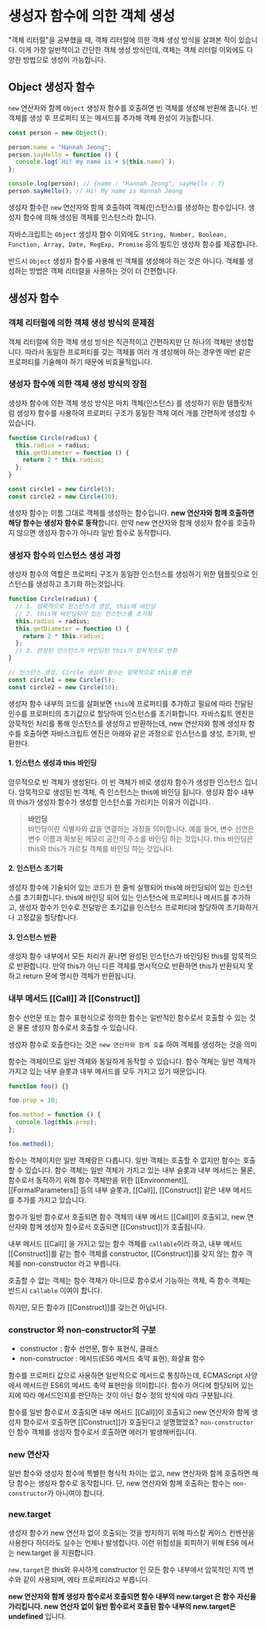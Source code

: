 # 생성자 함수에 의한 객체 생성

"객체 리터럴"을 공부했을 때, 객체 리터럴에 의한 객체 생성 방식을 살펴본 적이 있습니다. 이게 가장 일반적이고 간단한 객체 생성 방식인데, 객체는 객체 리터럴 이외에도 다양한 방법으로 생성이 가능합니다.

## Object 생성자 함수

`new` 연산자와 함께 `Object` 생성자 함수를 호출하면 빈 객체를 생성해 반환해 줍니다. 빈 객체를 생성 후 프로퍼티 또는 메서드를 추가해 객체 완성이 가능합니다.

```js
const person = new Object();

person.name = "Hannah Jeong";
person.sayHello = function () {
  console.log(`Hi! my name is + ${this.name}`);
};

console.log(person); // {name : "Hannah Jeong", sayHello : f}
person.sayHello(); // Hi! My name is Hannah Jeong
```

생성자 함수란 `new` 연산자와 함께 호출하여 객체(인스턴스)를 생성하는 함수입니다. 생성자 함수에 의해 생성된 객체를 인스턴스라 합니다.

자바스크립트는 `Object` 생성자 함수 이외에도 `String, Number, Boolean, Function, Array, Date, RegExp, Promise` 등의 빌트인 생성자 함수를 제공합니다.

반드시 `Object` 생성자 함수를 사용해 빈 객체를 생성해야 하는 것은 아니다. 객체를 생성하는 방법은 객체 리터럴을 사용하는 것이 더 간편합니다.

## 생성자 함수

### 객체 리터럴에 의한 객체 생성 방식의 문제점

객체 리터럴에 의한 객체 생성 방식은 직관적이고 간편하지만 단 하나의 객체만 생성합니다. 따라서 동일한 프로퍼티를 갖는 객체를 여러 개 생성해야 하는 경우엔 매번 같은 프로퍼티를 기술해야 하기 때문에 비효율적입니다.

### 생성자 함수에 의한 객체 생성 방식의 장점

생성자 함수에 의한 객체 생성 방식은 마치 객체(인스턴스) 를 생성하기 위한 템플릿처럼 생성자 함수를 사용하여 프로퍼티 구조가 동일한 객체 여러 개를 간편하게 생성할 수 있습니다.

```js
function Circle(radius) {
  this.radius = radius;
  this.getDiameter = function () {
    return 2 * this.radius;
  };
}

const circle1 = new Circle(5);
const circle2 = new Circle(10);
```

생성자 함수는 이름 그대로 객체를 생성하는 함수입니다. **new 연산자와 함께 호출하면 해당 함수는 생성자 함수로 동작**합니다. 만약 new 연산자와 함께 생성자 함수를 호출하지 않으면 생성자 함수가 아니라 일반 함수로 동작합니다.

### 생성자 함수의 인스턴스 생성 과정

생성자 함수의 역할은 프로퍼티 구조가 동일한 인스턴스를 생성하기 위한 탬플릿으로 인스턴스를 생성하고 초기화 하는것입니다.

```js
function Circle(radius) {
  // 1. 암묵적으로 인스턴스가 생성, this에 바인딩
  // 2. this에 바인딩되어 있는 인스턴스를 초기화
  this.radius = radius;
  this.getDiameter = function () {
    return 2 * this.radius;
  };
  // 3. 완성된 인스턴스가 바인딩된 this가 암묵적으로 반환
}

// 인스턴스 생성. Circle 생성자 함수는 암묵적으로 this를 반환
const circle1 = new Circle(5);
const circle2 = new Circle(10);
```

생성자 함수 내부의 코드를 살펴보면 `this`에 프로퍼티를 추가하고 필요에 따라 전달된 인수를 프로퍼티의 초기값으로 할당하여 인스턴스를 초기화합니다. 자바스킯트 엔진은 암묵적인 처리를 통해 인스턴스를 생성하고 반환하는데, new 연산자와 함께 생성자 함수를 호출하면 자바스크립트 엔진은 아래와 같은 과정으로 인스턴스를 생성, 초기화, 반환한다.

#### 1. 인스턴스 생성과 this 바인딩

암무적으로 빈 객체가 생성된다. 이 빈 객체가 바로 생성자 함수가 생성한 인스턴스 입니다. 암묵적으로 생성된 빈 객체, 즉 인스턴스는 this에 바인딩 됩니다. 생성자 함수 내부의 this가 생성자 함수가 생성할 인스턴스를 가리키는 이유가 이겁니다.

> **바인딩** <br>
> 바인딩이란 식별자와 값을 연결하는 과정을 의미합니다. 예를 들어, 변수 선언은 변수 이름과 확보된 메모리 공간의 주소를 바인딩 하는 것입니다. this 바인딩은 this와 this가 가르킬 객체를 바인딩 하는 것입니다.

#### 2. 인스턴스 초기화

생성자 함수에 기술되어 있는 코드가 한 줄씩 실행되어 this에 바인딩되어 있는 인스턴스를 초기화합니다. this에 바인딩 되어 있는 인스턴스에 프로퍼티나 메서드를 추가하고, 생성자 함수가 인수로 전달받은 초기값을 인스턴스 프로퍼티에 할당하여 초기화하거나 고정값을 할당합니다.

#### 3. 인스턴스 반환

생성자 함수 내부에서 모든 처리가 끝나면 완성된 인스턴스가 바인딩된 this를 암묵적으로 반환합니다. 만약 this가 아닌 다른 객체를 명시적으로 반환하면 this가 반환되지 못하고 return 문에 명시한 객체가 반환됩니다.

### 내부 메서드 [[Call]] 과 [[Construct]]

함수 선언문 또는 함수 표현식으로 정의한 함수는 일반적인 함수로서 호출할 수 있는 것은 물론 생성자 함수로서 호출할 수 있습니다.

생성자 함수로 호출한다는 것은 `new 연산자와 함께 호출` 하여 객체를 생성하는 것을 의미

함수는 객체이므로 일반 객체와 동일하게 동작할 수 있습니다. 함수 객체는 일반 객체가 가지고 있는 내부 슬롯과 내부 메서드를 모두 가지고 있기 때문입니다.

```js
function foo() {}

foo.prop = 10;

foo.method = function () {
  console.log(this.prop);
};

foo.method();
```

함수는 객체이지만 일반 객체랑은 다릅니다. 일반 객체는 호출할 수 없지만 함수는 호출할 수 있습니다. 함수 객체는 일반 객체가 가지고 있는 내부 슬롯과 내부 메서드는 물론, 함수로서 동작하기 위해 함수 객체만을 위한 [[Environment]], [[FormalParameters]] 등의 내부 슬롯과, [[Call]], [[Construct]] 같은 내부 메서드를 추가를 가지고 있습니다.

함수가 일반 함수로서 호출되면 함수 객체의 내부 메서드 [[Call]]이 호출되고, new 연산자와 함께 생성자 함수로서 호출되면 [[Construct]]가 호출됩니다.

내부 메서드 [[Call]] 을 가지고 있는 함수 객체를 `callable`이라 하고, 내부 메서드 [[Construct]]를 같는 함수 객체를 constructor, [[Construct]]를 갖지 않는 함수 객체를 non-constructor 라고 부릅니다.

호출할 수 없는 객체는 함수 객체가 아니므로 함수로서 기능하는 객체, 즉 함수 객체는 반드시 `callable` 이여야 합니다.

하지만, 모든 함수가 [[Construct]]를 갖는건 아닙니다.

### constructor 와 non-constructor의 구분

- constructor : 함수 선언문, 함수 표현식, 클래스
- non-constructor : 메서드(ES6 메서드 축약 표현), 화살표 함수

함수를 프로퍼티 값으로 사용하면 일반적으로 메서드로 통칭하는데, ECMAScript 사양에서 메서드란 ES6의 메서드 축약 표현만을 의미합니다. 함수가 어디에 할당되어 있는지에 따라 메서드인지를 판단하는 것이 아닌 함수 정의 방식에 따라 구분됩니다.

함수를 일반 함수로서 호출되면 내부 메서드 [[Call]]이 호출되고 new 연산자와 함께 생성자 함수로서 호출하면 [[Construct]]가 호출된다고 설명했었죠? `non-constructor` 인 함수 객체를 생성자 함수로서 호출하면 에러가 발생해버립니다.

### new 연산자

일반 함수와 생성자 함수에 특별한 형식적 차이는 없고, new 연산자와 함께 호출하면 해당 함수는 생성자 함수로 동작합니다. 단, new 연산자와 함께 호출하는 함수는 `non-constructor`가 아니여야 합니다.

### new.target

생성자 함수가 new 연산자 없이 호출되는 것을 방지하기 위해 파스칼 케이스 컨벤션을 사용한다 하더라도 실수는 언제나 발생합니다. 이런 위험성을 회피하기 위해 ES6 에서는 new.target 을 지원합니다.

`new.target`은 this와 유사하게 constructor 인 모든 함수 내부에서 암묵적인 지역 변수와 같이 사용되며, 메타 프로퍼티라고 부릅니다.

**new 연산자와 함께 생성자 함수로서 호출되면 함수 내부의 new.target 은 함수 자신을 가리킵니다. new 연산자 없이 일반 함수로서 호출된 함수 내부의 new.target은 undefined** 입니다.
